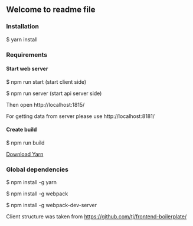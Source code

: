 ## Welcome to readme file

### Installation
$ yarn install

### Requirements

#### Start web server
$ npm run start (start client side)

$ npm run server (start api server side)

Then open http://localhost:1815/

For getting data from server please use http://localhost:8181/

#### Create build
$ npm run build

[Download Yarn](https://yarnpkg.com/en/docs/install)

### Global dependencies
$ npm install -g yarn

$ npm install -g webpack

$ npm install -g webpack-dev-server

Client structure was taken from https://github.com/tj/frontend-boilerplate/